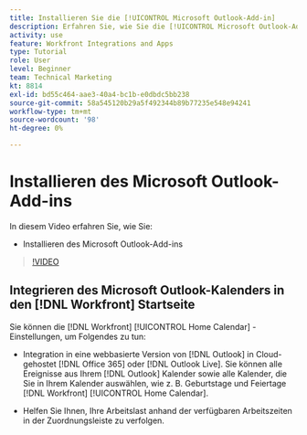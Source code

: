 ```yaml
---
title: Installieren Sie die [!UICONTROL Microsoft Outlook-Add-in]
description: Erfahren Sie, wie Sie die [!UICONTROL Microsoft Outlook-Add-in]
activity: use
feature: Workfront Integrations and Apps
type: Tutorial
role: User
level: Beginner
team: Technical Marketing
kt: 8814
exl-id: bd55c464-aae3-40a4-bc1b-e0dbdc5bb238
source-git-commit: 58a545120b29a5f492344b89b77235e548e94241
workflow-type: tm+mt
source-wordcount: '98'
ht-degree: 0%

---
```


# Installieren des Microsoft Outlook-Add-ins

In diesem Video erfahren Sie, wie Sie:

* Installieren des Microsoft Outlook-Add-ins

>[!VIDEO](https://video.tv.adobe.com/v/335115/?quality=12)


## Integrieren des Microsoft Outlook-Kalenders in den [!DNL Workfront] Startseite

Sie können die [!DNL Workfront] [!UICONTROL Home Calendar] -Einstellungen, um Folgendes zu tun:

* Integration in eine webbasierte Version von [!DNL Outlook] in Cloud-gehostet [!DNL Office 365] oder [!DNL Outlook Live]. Sie können alle Ereignisse aus Ihrem [!DNL Outlook] Kalender sowie alle Kalender, die Sie in Ihrem Kalender auswählen, wie z. B. Geburtstage und Feiertage [!DNL Workfront] [!UICONTROL Home Calendar].

* Helfen Sie Ihnen, Ihre Arbeitslast anhand der verfügbaren Arbeitszeiten in der Zuordnungsleiste zu verfolgen.

